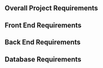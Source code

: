 ## Overall Project Requirements

## Front End Requirements

## Back End Requirements

## Database Requirements
